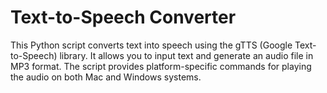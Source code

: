 # Text-to-Speech Converter
This Python script converts text into speech using the gTTS (Google Text-to-Speech) library. It allows you to input text and generate an audio file in MP3 format. The script provides platform-specific commands for playing the audio on both Mac and Windows systems.

